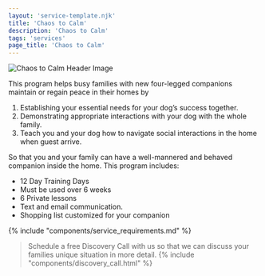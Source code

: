 ```yaml
---
layout: 'service-template.njk'
title: 'Chaos to Calm'
description: 'Chaos to Calm'
tags: 'services'
page_title: 'Chaos to Calm'
---
```


![Chaos to Calm Header Image](https://res.cloudinary.com/ftpta-com/image/upload/f_auto,q_auto/v1667315491/Millie/20221013_crop_co13xv.jpg)

This program helps busy families with new four-legged companions maintain or regain peace in their homes by
1.	Establishing your essential needs for your dog’s success together.
2.	Demonstrating appropriate interactions with your dog with the whole family.
3.	Teach you and your dog how to navigate social interactions in the home when guest arrive.

So that you and your family can have a well-mannered and behaved companion inside the home. This program includes:
-	12 Day Training Days
-	Must be used over 6 weeks 
-	6 Private lessons
-	Text and email communication.
-	Shopping list customized for your companion

{% include "components/service_requirements.md" %}

> Schedule a free Discovery Call with us so that we can discuss your families
> unique situation in more detail.
{% include "components/discovery_call.html" %}